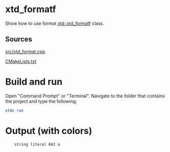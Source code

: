 # xtd_formatf

Show how to use format [xtd::xtd_formatf](../../../../src/xtd.core/include/xtd/format.h) class.

## Sources

[src/xtd_format.cpp](src/xtd_formatf.cpp)

[CMakeLists.txt](CMakeLists.txt)

# Build and run

Open "Command Prompt" or "Terminal". Navigate to the folder that contains the project and type the following:

```cmake
xtdc run
```

# Output (with colors)

```
    string literal 042 a
```

